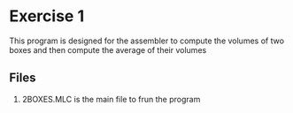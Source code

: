 # Exercise 1

This program is designed for the assembler to compute the volumes of two boxes and then compute the average of their volumes

## Files

1. 2BOXES.MLC is the main file to frun the program
